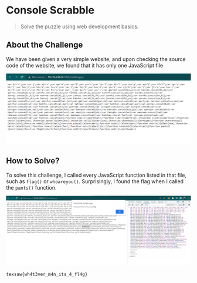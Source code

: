 # Console Scrabble
> Solve the puzzle using web development basics.

## About the Challenge
We have been given a very simple website, and upon checking the source code of the website, we found that it has only one JavaScript file

![preview](images/preview.png)

## How to Solve?
To solve this challenge, I called every JavaScript function listed in that file, such as `flag()` or `whoareyou()`. Surprisingly, I found the flag when I called the `pants()` function.

![flag](images/flag.png)

```
texsaw{wh4t3ver_m4n_its_4_fl4g}
```